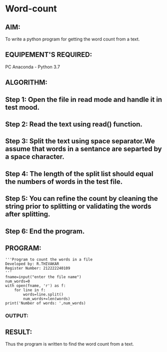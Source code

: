 # Word-count
## AIM:
To write a python program for getting the word count from a text.
## EQUIPEMENT'S REQUIRED: 
PC
Anaconda - Python 3.7
## ALGORITHM: 
## Step 1: Open the file in read mode and handle it in test mood.
## Step 2: Read the text using read() function.
## Step 3: Split the text using space separator.We assume that words in a sentance are separted by a space character.
## Step 4: The length of the split list should equal the numbers of words in the test file.
## Step 5: You can refine the count by cleaning the string prior to splitting or validating the words after splitting.
## Step 6: End the program.

## PROGRAM:
```
'''Program to count the words in a file
Developed by: R.THIVAKAR
Register Number: 212222240109
'''
fname=input("enter the file name")
num_words=0
with open(fname, 'r') as f:
    for line in f:
        words=line.split()
        num_words+=len(words)
print('Number of words: ',num_words)
```
### OUTPUT:



## RESULT:
Thus the program is written to find the word count from a text.
